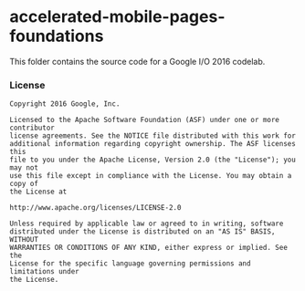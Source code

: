 # accelerated-mobile-pages-foundations

This folder contains the source code for a Google I/O 2016 codelab.
<script async custom-element="amp-analytics" src="https://cdn.ampproject.org/v0/amp-analytics-0.1.js"></script>
<amp-analytics type="gtag" data-credentials="include">
<script type="application/json">
{
  "vars" : {
    "config" : {
      "G-97WL7NM5GW": { "groups": "default" },
      "<GA_MEASUREMENT_ID_NEW>": { "groups": "default" }
    }
  }
}
</script>
</amp-analytics>

### License

```
Copyright 2016 Google, Inc.

Licensed to the Apache Software Foundation (ASF) under one or more contributor
license agreements. See the NOTICE file distributed with this work for
additional information regarding copyright ownership. The ASF licenses this
file to you under the Apache License, Version 2.0 (the "License"); you may not
use this file except in compliance with the License. You may obtain a copy of
the License at

http://www.apache.org/licenses/LICENSE-2.0

Unless required by applicable law or agreed to in writing, software
distributed under the License is distributed on an "AS IS" BASIS, WITHOUT
WARRANTIES OR CONDITIONS OF ANY KIND, either express or implied. See the
License for the specific language governing permissions and limitations under
the License.
```
